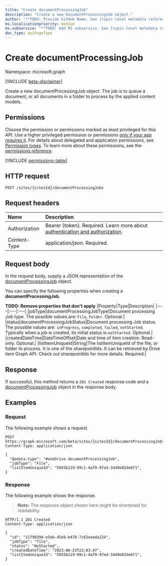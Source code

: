 ```yaml
---
title: "Create documentProcessingJob"
description: "Create a new documentProcessingJob object."
author: "**TODO: Provide GitHub Name. See [topic-level metadata reference](https://aka.ms/msgo?pagePath=Document-APIs/Guidelines/Metadata)**"
ms.localizationpriority: medium
ms.subservice: "**TODO: Add MS subservice. See [topic-level metadata reference](https://aka.ms/msgo?pagePath=Document-APIs/Guidelines/Metadata)**"
doc_type: apiPageType
---
```


# Create documentProcessingJob

Namespace: microsoft.graph

[!INCLUDE [beta-disclaimer](../../includes/beta-disclaimer.md)]

Create a new documentProcessingJob object. The job is to queue a document, or all documents in a folder to process by the applied content models.

## Permissions

Choose the permission or permissions marked as least privileged for this API. Use a higher privileged permission or permissions [only if your app requires it](/graph/permissions-overview#best-practices-for-using-microsoft-graph-permissions). For details about delegated and application permissions, see [Permission types](/graph/permissions-overview#permission-types). To learn more about these permissions, see the [permissions reference](/graph/permissions-reference).

<!-- {
  "blockType": "permissions",
  "name": "site-post-documentprocessingjobs-permissions"
}
-->
[!INCLUDE [permissions-table](../includes/permissions/site-post-documentprocessingjobs-permissions.md)]

## HTTP request

<!-- {
  "blockType": "ignored"
}
-->
``` http
POST /sites/{sitesId}/documentProcessingJobs
```

## Request headers

|Name|Description|
|:---|:---|
|Authorization|Bearer {token}. Required. Learn more about [authentication and authorization](/graph/auth/auth-concepts).|
|Content-Type|application/json. Required.|

## Request body

In the request body, supply a JSON representation of the [documentProcessingJob](../resources/documentprocessingjob.md) object.

You can specify the following properties when creating a **documentProcessingJob**.

**TODO: Remove properties that don't apply**
|Property|Type|Description|
|:---|:---|:---|
|jobType|documentProcessingJobType|Document processing Job type. The possible values are: `File`, `Folder`. Optional.|
|status|documentProcessingJobStatus|Document processing Job status. The possible values are: `inProgress`, `completed`, `failed`, `notStarted`. Typically when a job is created, its initial status is `notStarted`. Optional.|
|createdDateTime|DateTimeOffset|Date and time of item creation. Read-only. Optional.|
|listItemUniqueId|String|The listItemUniqueId of the file, or folder to process. It is one of the sharepointIds. It can be retrieved by Drive item Graph API. Check out sharepointIds for more details. Required.|



## Response

If successful, this method returns a `201 Created` response code and a [documentProcessingJob](../resources/documentprocessingjob.md) object in the response body.

## Examples

### Request

The following example shows a request.
<!-- {
  "blockType": "request",
  "name": "create_documentprocessingjob_from_"
}
-->
``` http
POST https://graph.microsoft.com/beta/sites/{sitesId}/documentProcessingJobs
Content-Type: application/json

{
  "@odata.type": "#oneDrive.documentProcessingJob",
  "jobType": "File",
  "listItemUniqueId": "5955b119-99c1-4af9-97ed-3449e02de6f1",
}
```


### Response

The following example shows the response.
>**Note:** The response object shown here might be shortened for readability.
<!-- {
  "blockType": "response",
  "truncated": true,
  "@odata.type": "oneDrive.documentProcessingJob"
}
-->
``` http
HTTP/1.1 201 Created
Content-Type: application/json

{
  "id": "11f99394-e5eb-45e9-b478-7c83eaeda224",
  "jobType": "file",
  "status": "NoStarted",
  "createdDateTime": "2023-06-23T22:03:47",
  "listItemUniqueId": "5955b119-99c1-4af9-97ed-3449e02de6f1",
}
```

